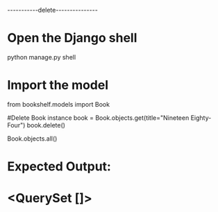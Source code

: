 -----------delete---------------
# Open the Django shell
python manage.py shell

# Import the model
from bookshelf.models import Book

#Delete Book instance
book = Book.objects.get(title="Nineteen Eighty-Four")
book.delete()

Book.objects.all()

# Expected Output:
# <QuerySet []>

